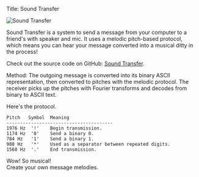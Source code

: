 Title: Sound Transfer

![Sound Transfer](http://wanganzhou.com/images/sound-transfer/screenshot.png)

Sound Transfer is a system to send a message from your computer to a friend's with speaker and mic. It uses a melodic pitch-based protocol, which means you can hear your message converted into a musical ditty in the process!

Check out the source code on GitHub: [Sound Transfer](https://github.com/losmmorpg/sound-transfer).

Method: The outgoing message is converted into its binary ASCII representation, then converted to pitches with the melodic protocol. The receiver picks up the pitches with Fourier transforms and decodes from binary to ASCII text.

Here's the protocol.

    Pitch   Symbol  Meaning
    ---------------------------------------
    1976 Hz  '!'    Begin transmission.
    1174 Hz  '0'    Send a binary 0.
    784 Hz   '1'    Send a binary 1.
    988 Hz   '*'    Used as a separator between repeated digits.
    1568 Hz  '.'    End transmission.

Wow! So musical!  
Create your own message melodies.
